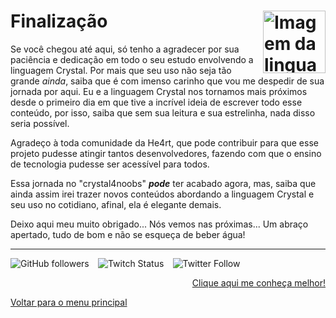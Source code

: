 # Finalização <img align="right" src="https://cdn.jsdelivr.net/gh/devicons/devicon/icons/crystal/crystal-original.svg" alt="Imagem da linguagem" width="100">

Se você chegou até aqui, só tenho a agradecer por sua paciência e dedicação em todo o seu estudo envolvendo a linguagem Crystal. Por mais que seu uso não seja tão grande _ainda_, saiba que é com imenso carinho que vou me despedir de sua jornada por aqui. Eu e a linguagem Crystal nos tornamos mais próximos desde o primeiro dia em que tive a incrível ideia de escrever todo esse conteúdo, por isso, saiba que sem sua leitura e sua estrelinha, nada disso seria possível.

Agradeço à toda comunidade da He4rt, que pode contribuir para que esse projeto pudesse atingir tantos desenvolvedores, fazendo com que o ensino de tecnologia pudesse ser acessível para todos.

Essa jornada no "crystal4noobs" ***pode*** ter acabado agora, mas, saiba que ainda assim irei trazer novos conteúdos abordando a linguagem Crystal e seu uso no cotidiano, afinal, ela é elegante demais.

Deixo aqui meu muito obrigado... Nós vemos nas próximas... Um abraço apertado, tudo de bom e não se esqueça de beber água!

---

<img alt="GitHub followers" src="https://img.shields.io/github/followers/lanjoni?style=social"> ⠀<img alt="Twitch Status" src="https://img.shields.io/twitch/status/gutolanjoni?style=social"> ⠀<img alt="Twitter Follow" src="https://img.shields.io/twitter/follow/gutolanjoni?style=social">

<p align="right">
  <a href="https://beacons.ai/lanjoni">Clique aqui me conheça melhor!</a>
</p>
  
<p align="left">
  <a href="https://github.com/lanjoni/crystal4noobs#roadmap">Voltar para o menu principal</a>
</p>
